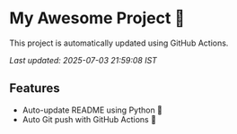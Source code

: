 # My Awesome Project 🚀

This project is automatically updated using GitHub Actions.

_Last updated: 2025-07-03 21:59:08 IST_

## Features
- Auto-update README using Python 🐍
- Auto Git push with GitHub Actions 🤖

